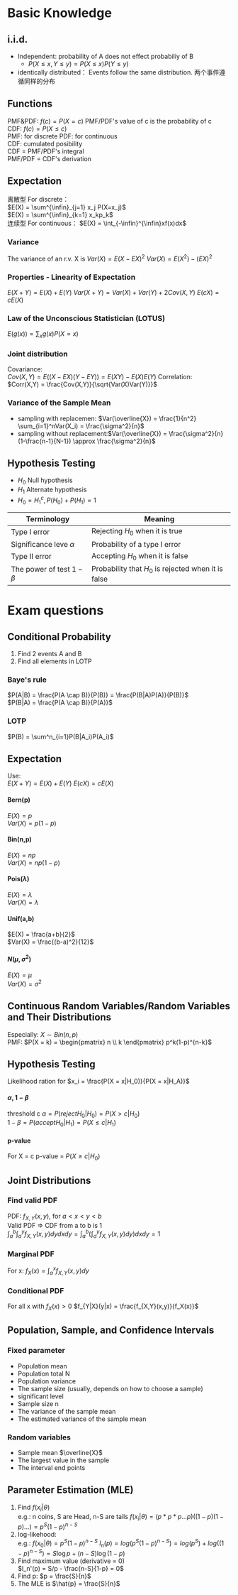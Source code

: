 # Basic Knowledge
## i.i.d.
+ Independent: probability of A does not effect probabiliy of B
  + $P(X\leq x,Y\leq y)=P(X\leq x)P(Y\leq y)$ 
+  identically distributed： Events follow the same distribution. 两个事件遵循同样的分布

## Functions
PMF&PDF: $f(c) = P(X = c)$ PMF/PDF's value of c is the probability of c  
CDF: $f(c) = P(X \leq c)$  
PMF: for discrete
PDF: for continuous   
CDF: cumulated posibility  
CDF = PMF/PDF's integral  
PMF/PDF = CDF's derivation  

## Expectation
离散型 For discrete：  
$E(X) = \sum^{\infin}_{j=1} x_j P(X=x_j)$  
$E(X) = \sum^{\infin}_{k=1} x_kp_k$  
连续型 For continuous： 
$E(X) = \int_{-\infin}^{\infin}xf(x)dx$  
### Variance
The variance of an r.v. X is
$Var(X) = E(X - EX)^2$
$Var(X) = E(X^2)-(EX)^2$
### Properties - Linearity of Expectation
$E(X + Y) = E(X) + E(Y)$
$Var(X+Y) = Var(X) + Var(Y) + 2Cov(X,Y)$
$E(cX) = cE(X)$
### Law of the Unconscious Statistician (LOTUS)
$E(g(x)) = \sum_{x} g(x) P(X=x)$
### Joint distribution
Covariance:  
$Cov(X,Y) = E((X-EX)(Y-EY)) = E(XY) - E(X)E(Y)$
Correlation:  
$Corr(X,Y) = \frac{Cov(X,Y)}{\sqrt{Var(X)Var(Y)}}$
### Variance of the Sample Mean
+ sampling with replacemen: $Var(\overline{X}) = \frac{1}{n^2} \sum_{i=1}^nVar(X_i) = \frac{\sigma^2}{n}$
+ sampling without replacement:$Var(\overline{X}) = \frac{\sigma^2}{n}(1-\frac{n-1}{N-1}) \approx \frac{\sigma^2}{n}$ 

## Hypothesis Testing
+ $H_0$ Null hypothesis
+ $H_1$ Alternate hypothesis
+ $H_0 = H_1^c, P(H_0) + P(H_1) = 1$

|Terminology|Meaning|
|---|---|
Type I error|Rejecting $H_0$ when it is true
Significance leve $\alpha$|Probability of a type I error
Type II error|Accepting $H_0$ when it is false
The power of test $1-\beta$|Probability that $H_0$ is rejected when it is false

# Exam questions
## Conditional Probability
1. Find 2 events A and B
2. Find all elements in LOTP
### Baye's rule
$P(A|B) = \frac{P(A \cap B)}{P(B)} = \frac{P(B|A)P(A)}{P(B)}$  
$P(B|A) = \frac{P(A \cap B)}{P(A)}$  
### LOTP
$P(B) = \sum^n_{i=1}P(B|A_i)P(A_i)$  

## Expectation
Use:  
$E(X + Y) = E(X) + E(Y)$
$E(cX) = cE(X)$
#### Bern(p)
$E(X) = p$  
$Var(X) = p(1-p)$  
#### Bin(n,p)
$E(X) = np$   
$Var(X) = np(1-p)$  
#### Pois($\lambda$)
$E(X) = \lambda$   
$Var(X) = \lambda$  
#### Unif(a,b)
$E(X) = \frac{a+b}{2}$  
$Var(X) = \frac{(b-a)^2}{12}$  
#### $N(\mu, \sigma^2)$
$E(X) = \mu$  
$Var(X) = \sigma^2$  

## Continuous Random Variables/Random Variables and Their Distributions
Especially:
$X \sim Bin(n,p)$  
PMF: $P(X = k) = \begin{pmatrix} n \\ k \end{pmatrix} p^k(1-p)^{n-k}$  

## Hypothesis Testing
Likelihood ration for $x_i =  \frac{P(X = x|H_0)}{P(X = x|H_A)}$  

#### $\alpha, 1-\beta$
threshold c
$\alpha = P(reject H_0|H_0) = P(X > c | H_0)$   
$1 - \beta = P(accept H_0|H_1) = P(X \leq c| H_1)$  
#### p-value
For X = c
p-value = $P(X \geq c|H_0)$

## Joint Distributions
### Find valid PDF
PDF: $f_{X,Y}(x,y)$, for $a < x < y < b$  
Valid PDF => CDF from a to b is 1  
$\int_a^b \int_a^y f_{X,Y}(x,y)dy dxdy = \int_a^b (\int_a^y f_{X,Y}(x,y)dy) dxdy = 1$
### Marginal PDF 
For x:
$f_X(x) = \int_a^xf_{X,Y}(x,y)dy$
### Conditional PDF
For all x with $f_X(x) >0$
$f_{Y|X}(y|x) = \frac{f_{X,Y}(x,y)}{f_X(x)}$

## Population, Sample, and Confidence Intervals
### Fixed parameter
+ Population mean
+ Population total N
+ Population variance
+ The sample size (usually, depends on how to choose a sample)
+ significant level
+ Sample size n
+ The variance of the sample mean
+ The estimated variance of the sample mean
### Random variables
+ Sample mean $\overline{X}$
+ The largest value in the sample
+ The interval end points 

## Parameter Estimation (MLE)
1. Find $f(x_i|\theta)$  
   e.g.: n coins, S are Head, n-S are tails
   $f(x_i|\theta) = (p*p*p...p)((1-p)(1-p)...) = p^S(1-p)^{n-S}$
2. log-likehood:  
   e.g.: $f(x_0|\theta) = p^S(1-p)^{n-S}$
   $l_n(p) = log(p^S(1-p)^{n-S}) = log(p^S) + log((1-p)^{n-S}) = S\log{p} + (n-S)\log {(1-p)}$
3. Find maximum value (derivative = 0)  
   $l_n'(p) = S/p - \frac{n-S}{1-p} = 0$
4. Find p:
   $p = \frac{S}{n}$
5. The MLE is $\hat{p} = \frac{S}{n}$

